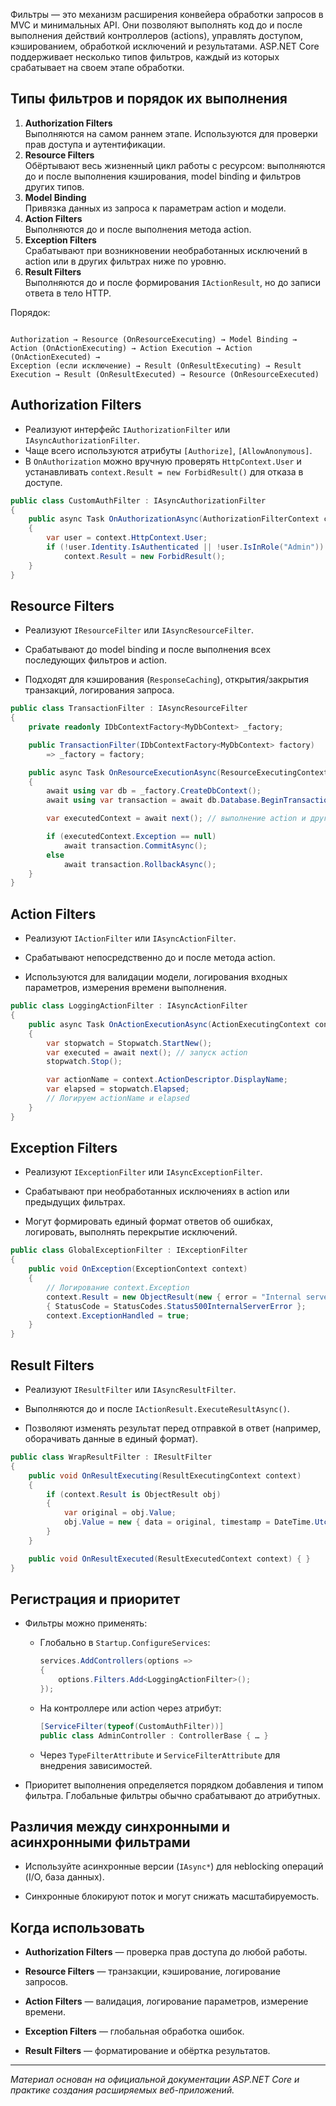 Фильтры — это механизм расширения конвейера обработки запросов в MVC и минимальных API. Они позволяют выполнять код до и после выполнения действий контроллеров (actions), управлять доступом, кэшированием, обработкой исключений и результатами. ASP.NET Core поддерживает несколько типов фильтров, каждый из которых срабатывает на своем этапе обработки.

## Типы фильтров и порядок их выполнения

1. **Authorization Filters**  
   Выполняются на самом раннем этапе. Используются для проверки прав доступа и аутентификации.  
2. **Resource Filters**  
   Обёртывают весь жизненный цикл работы с ресурсом: выполняются до и после выполнения кэширования, model binding и фильтров других типов.  
3. **Model Binding**  
   Привязка данных из запроса к параметрам action и модели.  
4. **Action Filters**  
   Выполняются до и после выполнения метода action.  
5. **Exception Filters**  
   Срабатывают при возникновении необработанных исключений в action или в других фильтрах ниже по уровню.  
6. **Result Filters**  
   Выполняются до и после формирования `IActionResult`, но до записи ответа в тело HTTP.  

Порядок:  
```

Authorization → Resource (OnResourceExecuting) → Model Binding → Action (OnActionExecuting) → Action Execution → Action (OnActionExecuted) →  
Exception (если исключение) → Result (OnResultExecuting) → Result Execution → Result (OnResultExecuted) → Resource (OnResourceExecuted)

````

## Authorization Filters

- Реализуют интерфейс `IAuthorizationFilter` или `IAsyncAuthorizationFilter`.  
- Чаще всего используются атрибуты `[Authorize]`, `[AllowAnonymous]`.  
- В `OnAuthorization` можно вручную проверять `HttpContext.User` и устанавливать `context.Result = new ForbidResult()` для отказа в доступе.

```csharp
public class CustomAuthFilter : IAsyncAuthorizationFilter
{
    public async Task OnAuthorizationAsync(AuthorizationFilterContext context)
    {
        var user = context.HttpContext.User;
        if (!user.Identity.IsAuthenticated || !user.IsInRole("Admin"))
            context.Result = new ForbidResult();
    }
}
````

## Resource Filters

- Реализуют `IResourceFilter` или `IAsyncResourceFilter`.
    
- Срабатывают до model binding и после выполнения всех последующих фильтров и action.
    
- Подходят для кэширования (`ResponseCaching`), открытия/закрытия транзакций, логирования запроса.
    

```csharp
public class TransactionFilter : IAsyncResourceFilter
{
    private readonly IDbContextFactory<MyDbContext> _factory;

    public TransactionFilter(IDbContextFactory<MyDbContext> factory)  
        => _factory = factory;

    public async Task OnResourceExecutionAsync(ResourceExecutingContext context, ResourceExecutionDelegate next)
    {
        await using var db = _factory.CreateDbContext();
        await using var transaction = await db.Database.BeginTransactionAsync();

        var executedContext = await next(); // выполнение action и других фильтров

        if (executedContext.Exception == null)
            await transaction.CommitAsync();
        else
            await transaction.RollbackAsync();
    }
}
```

## Action Filters

- Реализуют `IActionFilter` или `IAsyncActionFilter`.
    
- Срабатывают непосредственно до и после метода action.
    
- Используются для валидации модели, логирования входных параметров, измерения времени выполнения.
    

```csharp
public class LoggingActionFilter : IAsyncActionFilter
{
    public async Task OnActionExecutionAsync(ActionExecutingContext context, ActionExecutionDelegate next)
    {
        var stopwatch = Stopwatch.StartNew();
        var executed = await next(); // запуск action
        stopwatch.Stop();

        var actionName = context.ActionDescriptor.DisplayName;
        var elapsed = stopwatch.Elapsed;
        // Логируем actionName и elapsed
    }
}
```

## Exception Filters

- Реализуют `IExceptionFilter` или `IAsyncExceptionFilter`.
    
- Срабатывают при необработанных исключениях в action или предыдущих фильтрах.
    
- Могут формировать единый формат ответов об ошибках, логировать, выполнять перекрытие исключений.
    

```csharp
public class GlobalExceptionFilter : IExceptionFilter
{
    public void OnException(ExceptionContext context)
    {
        // Логирование context.Exception
        context.Result = new ObjectResult(new { error = "Internal server error" })
        { StatusCode = StatusCodes.Status500InternalServerError };
        context.ExceptionHandled = true;
    }
}
```

## Result Filters

- Реализуют `IResultFilter` или `IAsyncResultFilter`.
    
- Выполняются до и после `IActionResult.ExecuteResultAsync()`.
    
- Позволяют изменять результат перед отправкой в ответ (например, оборачивать данные в единый формат).
    

```csharp
public class WrapResultFilter : IResultFilter
{
    public void OnResultExecuting(ResultExecutingContext context)
    {
        if (context.Result is ObjectResult obj)
        {
            var original = obj.Value;
            obj.Value = new { data = original, timestamp = DateTime.UtcNow };
        }
    }

    public void OnResultExecuted(ResultExecutedContext context) { }
}
```

## Регистрация и приоритет

- Фильтры можно применять:
    
    - Глобально в `Startup.ConfigureServices`:
        
        ```csharp
        services.AddControllers(options =>
        {
            options.Filters.Add<LoggingActionFilter>();
        });
        ```
        
    - На контроллере или action через атрибут:
        
        ```csharp
        [ServiceFilter(typeof(CustomAuthFilter))]
        public class AdminController : ControllerBase { … }
        ```
        
    - Через `TypeFilterAttribute` и `ServiceFilterAttribute` для внедрения зависимостей.
        
- Приоритет выполнения определяется порядком добавления и типом фильтра. Глобальные фильтры обычно срабатывают до атрибутных.
    

## Различия между синхронными и асинхронными фильтрами

- Используйте асинхронные версии (`IAsync*`) для неblocking операций (I/O, база данных).
    
- Синхронные блокируют поток и могут снижать масштабируемость.
    

## Когда использовать

- **Authorization Filters** — проверка прав доступа до любой работы.
    
- **Resource Filters** — транзакции, кэширование, логирование запросов.
    
- **Action Filters** — валидация, логирование параметров, измерение времени.
    
- **Exception Filters** — глобальная обработка ошибок.
    
- **Result Filters** — форматирование и обёртка результатов.
    

---

_Материал основан на официальной документации ASP.NET Core и практике создания расширяемых веб-приложений._